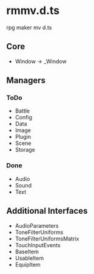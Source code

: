 # rmmv.d.ts
rpg maker mv d.ts

## Core
* Window -> _Window

## Managers

### ToDo
* Battle
* Config
* Data
* Image
* Plugin
* Scene
* Storage

### Done
* Audio
* Sound
* Text

## Additional Interfaces
* AudioParameters
* ToneFilterUniforms
* ToneFilterUniformsMatrix
* TouchInputEvents
* BaseItem
* UsableItem
* EquipItem
